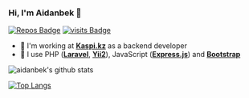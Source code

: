 ### Hi, I'm Aidanbek 👋

[![Repos Badge](https://badges.pufler.dev/repos/aidanbek)](https://badges.pufler.dev)
[![visits Badge](https://badges.pufler.dev/visits/aidanbek/aidanbek)](https://badges.pufler.dev/visits/aidanbek/aidanbek)

* 🏢 I'm working at [**Kaspi.kz**](http://kaspi.kz) as a backend developer
* 🔭 I use PHP ([**Laravel**](https://github.com/laravel/laravel), [**Yii2**](https://github.com/yiisoft/yii2)), JavaScript ([**Express.js**](https://github.com/expressjs/express)) and [**Bootstrap**](https://github.com/twbs/bootstrap)

![aidanbek's github stats](https://github-readme-stats.vercel.app/api?username=aidanbek&show_icons=true&theme=default)

[![Top Langs](https://github-readme-stats.vercel.app/api/top-langs/?username=aidanbek&layout=compact)](https://github.com/aidanbek/github-readme-stats)
